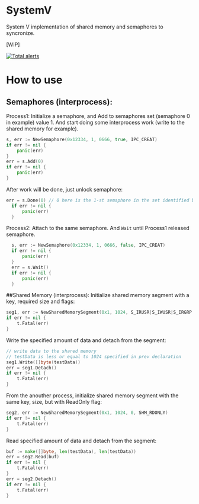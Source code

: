 # SystemV
System V implementation of  shared memory and semaphores to syncronize.

[WIP]

[![Total alerts](https://img.shields.io/lgtm/alerts/g/48d90782/SystemV.svg?logo=lgtm&logoWidth=18)](https://lgtm.com/projects/g/48d90782/SystemV/alerts/)

# How to use
## Semaphores (interprocess):

Process1: Initialize a semaphore, and Add to semaphores set (semaphore 0 in example) value 1. And start doing some interprocess work (write to the shared memory for example).
```go
s, err := NewSemaphore(0x12334, 1, 0666, true, IPC_CREAT)
if err != nil {
	panic(err)
}
err = s.Add(0)
if err != nil {
	panic(err)
}
  ```
  
  After work will be done, just unlock semaphore:
  
  ```go
  err = s.Done(0) // 0 here is the 1-st semaphore in the set identified by semaphore ID.
	if err != nil {
		panic(err)
	}
  ```
  
  Process2: Attach to the same semaphore. And `Wait` until Process1 released semaphore.
  ```go
	s, err := NewSemaphore(0x12334, 1, 0666, false, IPC_CREAT)
	if err != nil {
		panic(err)
	}
	err = s.Wait()
	if err != nil {
		panic(err)
	}
  ```

##Shared Memory (interprocess):
Initialize shared memory segment with a key, required size and flags:
```go
seg1, err := NewSharedMemorySegment(0x1, 1024, S_IRUSR|S_IWUSR|S_IRGRP|S_IWGRP, IPC_CREAT)
if err != nil {
	t.Fatal(err)
}
```  

Write the specified amount of data and detach from the segment:
```go
// write data to the shared memory
// testData is less or equal to 1024 specified in prev declaration 
seg1.Write([]byte(testData))
err = seg1.Detach()
if err != nil {
	t.Fatal(err)
}
```

From the anouther process, initialize shared memory segment with the same key, size, but with ReadOnly flag:

```go
seg2, err := NewSharedMemorySegment(0x1, 1024, 0, SHM_RDONLY)
if err != nil {
	t.Fatal(err)
}
```

Read specified amount of data and detach from the segment:

```go
buf := make([]byte, len(testData), len(testData))
err = seg2.Read(buf)
if err != nil {
	t.Fatal(err)
}
err = seg2.Detach()
if err != nil {
	t.Fatal(err)
}

```
